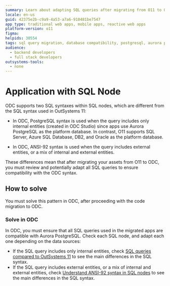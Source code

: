 ```yaml
---
summary: Learn about adapting SQL queries after migrating from O11 to ODC.
locale: en-us
guid: 42375e2b-c9a9-4a53-a7a6-910481be7547
app_type: traditional web apps, mobile apps, reactive web apps
platform-version: o11
figma:
helpids: 30554
tags: sql query migration, database compatibility, postgresql, aurora postgresql, cloud migration
audience:
  - backend developers
  - full stack developers
outsystems-tools:
  - none
---
```

# Application with SQL Node

ODC supports two SQL syntaxes within SQL nodes, which are different from the SQL syntax used in OutSystems 11:

* In ODC, PostgreSQL syntax is used when the query includes only internal entities (created in ODC Studio) since apps use Aurora PostgreSQL as the platform database. In contrast, O11 supports SQL Server, Azure SQL Database, DB2, and Oracle as the platform database.

* In ODC, ANSI-92 syntax is used when the query includes external entities, or a mix of internal and external entities. 

These differences mean that after migrating your assets from O11 to ODC, you must review and potentially adapt all SQL queries to ensure compatibility with the ODC syntax.

## How to solve

You must solve this pattern in ODC, after proceeding with the code migration to ODC.

### Solve in ODC

In ODC, you must ensure that all SQL queries used in the migrated apps are compatible with Aurora PostgreSQL. Check each SQL node, and adapt each one depending on the data sources:

* If the SQL query includes only internal entities, check [SQL queries compared to OutSystems 11](https://success.outsystems.com/documentation/outsystems_developer_cloud/onboarding_developers/sql_queries_compared_to_outsystems_11/) to see the main differences in the SQL syntax.
* If the SQL query includes external entities, or a mix of internal and external entities, check [Understand ANSI-92 syntax in SQL nodes](https://www.outsystems.com/tk/redirect?g=4d569b71-1430-4801-96da-cce2e9984174) to see the main differences in the SQL syntax.
